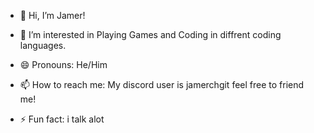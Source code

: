 - 👋 Hi, I’m Jamer!

- 👀 I’m interested in Playing Games and Coding in diffrent coding languages.

- 😄 Pronouns: He/Him

- 📫 How to reach me: My discord user is jamerchgit feel free to friend me!

- ⚡ Fun fact: i talk alot

<!---
JamerchGIT/JamerchGIT is a ✨ special ✨ repository because its `README.md` (this file) appears on your GitHub profile.
You can click the Preview link to take a look at your changes.
--->
